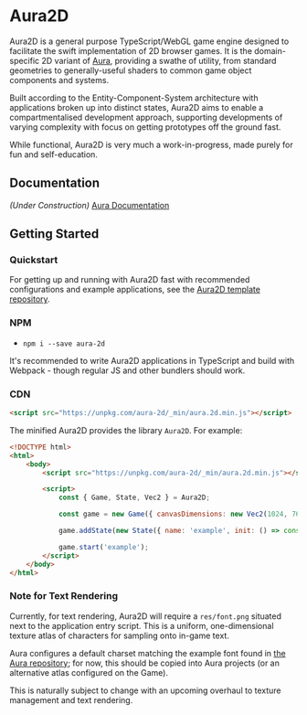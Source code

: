 # Aura2D

Aura2D is a general purpose TypeScript/WebGL game engine designed to facilitate the swift implementation of 2D browser games. It is the domain-specific 2D variant of [Aura](https://github.com/optionallychained/Aura), providing a swathe of utility, from standard geometries to generally-useful shaders to common game object components and systems.

Built according to the Entity-Component-System architecture with applications broken up into distinct states, Aura2D aims to enable a compartmentalised development approach, supporting developments of varying complexity with focus on getting prototypes off the ground fast.

While functional, Aura2D is very much a work-in-progress, made purely for fun and self-education.


## Documentation

*(Under Construction)* [Aura Documentation](https://optionallychained.github.io/Aura/)


## Getting Started


### Quickstart

For getting up and running with Aura2D fast with recommended configurations and example applications, see the [Aura2D template repository](https://github.com/optionallychained/Aura-Template-2D).


### NPM

- `npm i --save aura-2d`

It's recommended to write Aura2D applications in TypeScript and build with Webpack - though regular JS and other bundlers should work.


### CDN

```html
<script src="https://unpkg.com/aura-2d/_min/aura.2d.min.js"></script>
```

The minified Aura2D provides the library `Aura2D`. For example:

```html
<!DOCTYPE html>
<html>
    <body>
        <script src="https://unpkg.com/aura-2d/_min/aura.2d.min.js"></script>

        <script>
            const { Game, State, Vec2 } = Aura2D;

            const game = new Game({ canvasDimensions: new Vec2(1024, 768) });

            game.addState(new State({ name: 'example', init: () => console.log('Aura2D'), tick: () => {} }));

            game.start('example');
        </script>
    </body>
</html>
```


### Note for Text Rendering

Currently, for text rendering, Aura2D will require a `res/font.png` situated next to the application entry script. This is a uniform, one-dimensional texture atlas of characters for sampling onto in-game text.

Aura configures a default charset matching the example font found in [the Aura repository](https://github.com/optionallychained/Aura/blob/master/assets/font.png); for now, this should be copied into Aura projects (or an alternative atlas configured on the Game).

This is naturally subject to change with an upcoming overhaul to texture management and text rendering.
